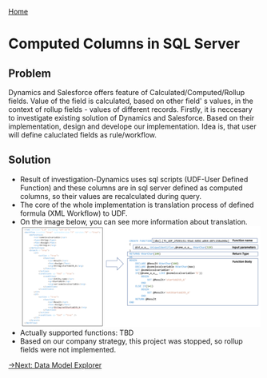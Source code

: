 [Home](../README.md)
# Computed Columns in SQL Server
## Problem
Dynamics and Salesforce offers feature of Calculated/Computed/Rollup fields. Value of the field is calculated, based on other field' s values, in the context of rollup fields - values of different records.
Firstly, it is neccesary to investigate existing solution of Dynamics and Salesforce.
Based on their implementation, design and develope our implementation.
Idea is, that user will define caluclated fields as rule/workflow.

## Solution
* Result of investigation-Dynamics uses sql scripts (UDF-User Defined Function) and these columns are in sql server defined as computed columns, so their values are recalculated during query.
* The core of the whole implementation is translation process of defined formula (XML Workflow) to UDF.
* On the image below, you can see more information about translation.
![translate](translate.png)
* Actually supported functions: TBD
* Based on our company strategy, this project was stopped, so rollup fields were not implemented. 

[->Next: Data Model Explorer](../dataModelExplorer/readme.md)

